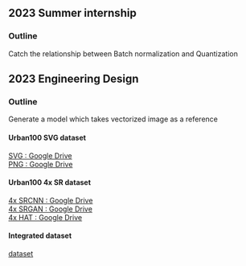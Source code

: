 ## 2023 Summer internship

### Outline
Catch the relationship between Batch normalization and Quantization



## 2023 Engineering Design

### Outline
Generate a model which takes vectorized image as a reference

#### Urban100 SVG dataset
[SVG : Google Drive](https://drive.google.com/file/d/1bYAhB-R8VpaMp6ODoc-duGwBUxIwyNKE/view?usp=share_link)</br>
[PNG : Google Drive](https://drive.google.com/file/d/1L3pvv0x3othq_s9wxuy_nRfjxuWMLc7n/view?usp=share_link)

#### Urban100 4x SR dataset
[4x SRCNN : Google Drive](https://drive.google.com/file/d/1XP3bNE3jv5wxOedKsSGwQC-f9CqIyjfF/view?usp=share_link)<br>
[4x SRGAN : Google Drive](https://drive.google.com/drive/folders/1iaM-c6EgT1FNoJAOKmDrK7YhEhtlKcLx)<br>
[4x HAT : Google Drive](https://drive.google.com/drive/folders/1t2RdesqRVN7L6vCptneNRcpwZAo-Ub3L)

#### Integrated dataset
[dataset](https://drive.google.com/drive/folders/1CjlMkX4Zkdec9XUv8DU1g5s7CtvMpWdv?usp=share_link)
<!--

**Here are some ideas to get you started:**

🙋‍♀️ A short introduction - what is your organization all about?
🌈 Contribution guidelines - how can the community get involved?
👩‍💻 Useful resources - where can the community find your docs? Is there anything else the community should know?
🍿 Fun facts - what does your team eat for breakfast?
🧙 Remember, you can do mighty things with the power of [Markdown](https://docs.github.com/github/writing-on-github/getting-started-with-writing-and-formatting-on-github/basic-writing-and-formatting-syntax)
-->
